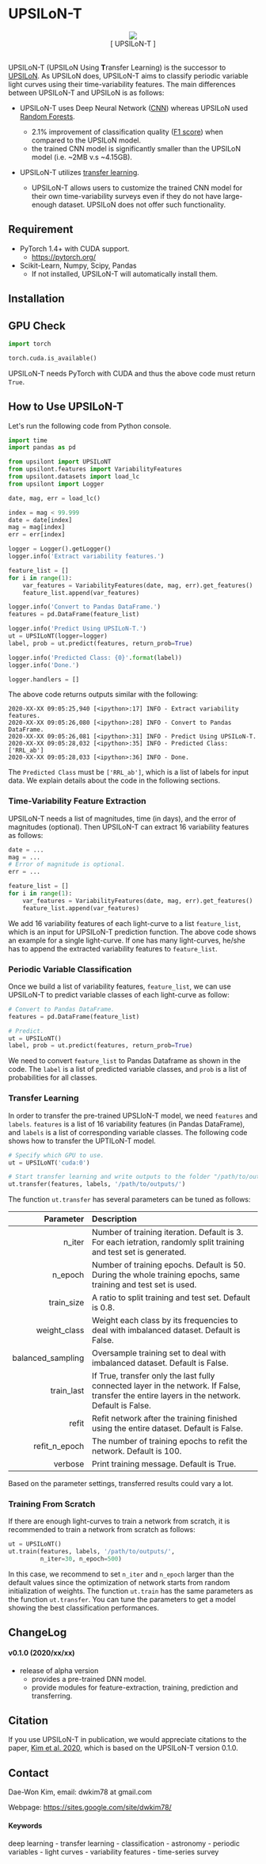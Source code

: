 # UPSILoN-T

<div align="center">
<img src="./upsilont/datasets/images/logo.png"><br/>
[ UPSILoN-T ]
</div><br>

UPSILoN-T (UPSILoN Using <b>T</b>ransfer Learning) is the successor to [UPSILoN](https://goo.gl/xmFO6Q). As UPSILoN does, UPSILoN-T aims to classify periodic variable light curves using their time-variability features. The main differences between UPSILoN-T and UPSILoN is as follows:  

 * UPSILoN-T uses Deep Neural Network ([CNN](https://en.wikipedia.org/wiki/Convolutional_neural_network)) whereas UPSILoN used [Random Forests](https://en.wikipedia.org/wiki/Random_forest).
    - 2.1% improvement of classification quality ([F1 score](http://en.wikipedia.org/wiki/F1_score)) when compared to the UPSILoN model. 
    - the trained CNN model is significantly smaller than the UPSILoN model (i.e. ~2MB v.s ~4.15GB).

 * UPSILoN-T utilizes [transfer learning](https://en.wikipedia.org/wiki/Transfer_learning).
    - UPSILoN-T allows users to customize the trained CNN model for their own time-variability surveys even if they do not have large-enough dataset. UPSILoN does not offer such functionality.


## Requirement

- PyTorch 1.4+ with CUDA support.
    - https://pytorch.org/
- Scikit-Learn, Numpy, Scipy, Pandas
    - If not installed, UPSILoN-T will automatically install them.

## Installation

## GPU Check

```python
import torch

torch.cuda.is_available()
```

UPSILoN-T needs PyTorch with CUDA and thus the above code must return ```True```.

## How to Use UPSILoN-T

Let's run the following code from Python console.

```python
import time
import pandas as pd

from upsilont import UPSILoNT
from upsilont.features import VariabilityFeatures
from upsilont.datasets import load_lc
from upsilont import Logger

date, mag, err = load_lc()

index = mag < 99.999
date = date[index]
mag = mag[index]
err = err[index]

logger = Logger().getLogger()
logger.info('Extract variability features.')

feature_list = []
for i in range(1):
    var_features = VariabilityFeatures(date, mag, err).get_features()
    feature_list.append(var_features)

logger.info('Convert to Pandas DataFrame.')
features = pd.DataFrame(feature_list)

logger.info('Predict Using UPSILoN-T.')
ut = UPSILoNT(logger=logger)
label, prob = ut.predict(features, return_prob=True)

logger.info('Predicted Class: {0}'.format(label))
logger.info('Done.')

logger.handlers = []
```

The above code returns outputs similar with the following:

```angular2
2020-XX-XX 09:05:25,940 [<ipython>:17] INFO - Extract variability features.
2020-XX-XX 09:05:26,080 [<ipython>:28] INFO - Convert to Pandas DataFrame.
2020-XX-XX 09:05:26,081 [<ipython>:31] INFO - Predict Using UPSILoN-T.
2020-XX-XX 09:05:28,032 [<ipython>:35] INFO - Predicted Class: ['RRL_ab']
2020-XX-XX 09:05:28,033 [<ipython>:36] INFO - Done.
``` 

The ```Predicted Class``` must be ```['RRL_ab']```, which is a list of labels for input data. We explain details about the code in the following sections.


### Time-Variability Feature Extraction

UPSILoN-T needs a list of magnitudes, time (in days), and the error of magnitudes (optional). Then UPSILoN-T can extract 16 variability features as follows:

```python
date = ...
mag = ...
# Error of magnitude is optional.
err = ...

feature_list = []
for i in range(1):
    var_features = VariabilityFeatures(date, mag, err).get_features()
    feature_list.append(var_features)
```

We add 16 variability features of each light-curve to a list ```feature_list```, which is an input for UPSILoN-T prediction function. The above code shows an example for a single light-curve. If one has many light-curves, he/she has to append the extracted variability features to ```feature_list```. 

### Periodic Variable Classification

Once we build a list of variability features, ```feature_list```, we can use UPSILoN-T to predict variable classes of each light-curve as follow:

```python
# Convert to Pandas DataFrame.
features = pd.DataFrame(feature_list)

# Predict.
ut = UPSILoNT()
label, prob = ut.predict(features, return_prob=True)
```

We need to convert ```feature_list``` to Pandas Dataframe as shown in the code. The ```label``` is a list of predicted variable classes, and ```prob``` is a list of probabilities for all classes.

### Transfer Learning

In order to transfer the pre-trained UPSLIoN-T model, we need ```features``` and ```labels```. ```features``` is a list of 16 variability features (in Pandas DataFrame), and ```labels``` is a list of corresponding variable classes. The following code shows how to transfer the UPTILoN-T model.

```python
# Specify which GPU to use.
ut = UPSILoNT('cuda:0')

# Start transfer learning and write outputs to the folder "/path/to/outputs/".
ut.transfer(features, labels, '/path/to/outputs/')
```

The function ```ut.transfer``` has several parameters can be tuned as follows:

| Parameter     | Description           |
| -------------: |:---------------------|
| n_iter      | Number of training iteration. Default is 3. For each ietration, randomly split training and test set is generated. |
| n_epoch      | Number of training epochs. Default is 50. During the whole training epochs, same training and test set is used. |
| train_size | A ratio to split training and test set. Default is 0.8. |
| weight_class | Weight each class by its frequencies to deal with imbalanced dataset. Default is False. |
| balanced_sampling | Oversample training set to deal with imbalanced dataset. Default is False. |
| train_last | If True, transfer only the last fully connected layer in the network. If False, transfer the entire layers in the network. Default is False.  |
| refit | Refit network after the training finished using the entire dataset. Default is False. |
| refit_n_epoch | The number of training epochs to refit the network. Default is 100. |
| verbose | Print training message. Default is True. |

Based on the parameter settings, transferred results could vary a lot.

### Training From Scratch

If there are enough light-curves to train a network from scratch, it is recommended to train a network from scratch as follows:

```python
ut = UPSILoNT()
ut.train(features, labels, '/path/to/outputs/',
         n_iter=30, n_epoch=500)
```

In this case, we recommend to set ```n_iter``` and ```n_epoch``` larger than the default values since the optimization of network starts from random initialization of weights. The function ```ut.train``` has the same parameters as the function ```ut.transfer```. You can tune the parameters to get a model showing the best classification performances. 


## ChangeLog

#### v0.1.0 (2020/xx/xx)
- release of alpha version
  - provides a pre-trained DNN model.
  - provide modules for feature-extraction, training, prediction and transferring.


## Citation

If you use UPSILoN-T in publication, we would appreciate citations to the paper, [Kim et al. 2020](), which is based on the UPSILoN-T version 0.1.0.


## Contact
Dae-Won Kim, email: dwkim78 at gmail.com

Webpage: https://sites.google.com/site/dwkim78/


#### Keywords

deep learning - transfer learning - classification - astronomy - periodic variables - light curves - variability features - time-series survey
